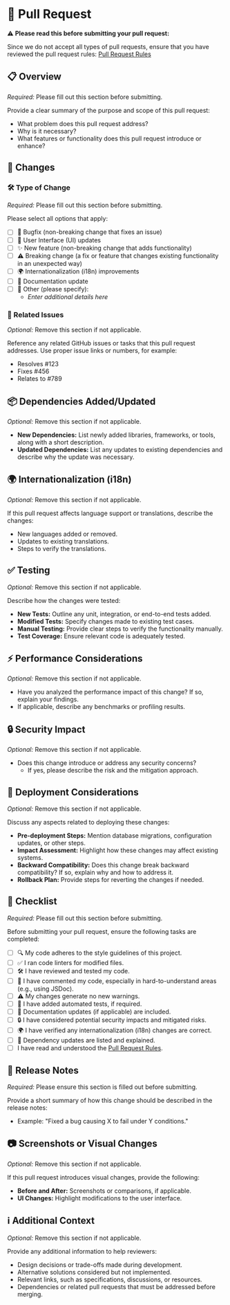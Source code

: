 # 📝 Pull Request

⚠️ **Please read this before submitting your pull request:**

Since we do not accept all types of pull requests, ensure that you have reviewed
the pull request rules: [Pull Request Rules]

## 📋 Overview

_Required:_ Please fill out this section before submitting.

Provide a clear summary of the purpose and scope of this pull request:

- What problem does this pull request address?
- Why is it necessary?
- What features or functionality does this pull request introduce or enhance?

## 🔄 Changes

### 🛠️ Type of Change

_Required:_ Please fill out this section before submitting.

Please select all options that apply:

- [ ] 🐛 Bugfix (non-breaking change that fixes an issue)
- [ ] 🎨 User Interface (UI) updates
- [ ] ✨ New feature (non-breaking change that adds functionality)
- [ ] ⚠️ Breaking change (a fix or feature that changes existing functionality
      in an unexpected way)
- [ ] 🌍 Internationalization (i18n) improvements
- [ ] 📄 Documentation update
- [ ] 🔧 Other (please specify):
  - _Enter additional details here_

### 🔗 Related Issues

_Optional:_ Remove this section if not applicable.

Reference any related GitHub issues or tasks that this pull request addresses.
Use proper issue links or numbers, for example:

- Resolves #123
- Fixes #456
- Relates to #789

## 📦 Dependencies Added/Updated

_Optional:_ Remove this section if not applicable.

- **New Dependencies:** List newly added libraries, frameworks, or tools, along
  with a short description.
- **Updated Dependencies:** List any updates to existing dependencies and
  describe why the update was necessary.

## 🌍 Internationalization (i18n)

_Optional:_ Remove this section if not applicable.

If this pull request affects language support or translations, describe the
changes:

- New languages added or removed.
- Updates to existing translations.
- Steps to verify the translations.

## ✅ Testing

_Optional:_ Remove this section if not applicable.

Describe how the changes were tested:

- **New Tests:** Outline any unit, integration, or end-to-end tests added.
- **Modified Tests:** Specify changes made to existing test cases.
- **Manual Testing:** Provide clear steps to verify the functionality manually.
- **Test Coverage:** Ensure relevant code is adequately tested.

## ⚡ Performance Considerations

_Optional:_ Remove this section if not applicable.

- Have you analyzed the performance impact of this change? If so, explain your
  findings.
- If applicable, describe any benchmarks or profiling results.

## 🔒 Security Impact

_Optional:_ Remove this section if not applicable.

- Does this change introduce or address any security concerns?
  - If yes, please describe the risk and the mitigation approach.

## 🚀 Deployment Considerations

_Optional:_ Remove this section if not applicable.

Discuss any aspects related to deploying these changes:

- **Pre-deployment Steps:** Mention database migrations, configuration updates,
  or other steps.
- **Impact Assessment:** Highlight how these changes may affect existing
  systems.
- **Backward Compatibility:** Does this change break backward compatibility? If
  so, explain why and how to address it.
- **Rollback Plan:** Provide steps for reverting the changes if needed.

## 📄 Checklist

_Required:_ Please fill out this section before submitting.

Before submitting your pull request, ensure the following tasks are completed:

- [ ] 🔍 My code adheres to the style guidelines of this project.
- [ ] ✅ I ran code linters for modified files.
- [ ] 🛠️ I have reviewed and tested my code.
- [ ] 📝 I have commented my code, especially in hard-to-understand areas (e.g.,
      using JSDoc).
- [ ] ⚠️ My changes generate no new warnings.
- [ ] 🧪 I have added automated tests, if required.
- [ ] 📄 Documentation updates (if applicable) are included.
- [ ] 🔒 I have considered potential security impacts and mitigated risks.
- [ ] 🌍 I have verified any internationalization (i18n) changes are correct.
- [ ] 🧰 Dependency updates are listed and explained.
- [ ] I have read and understood the [Pull Request Rules].

## 📰 Release Notes

_Required:_ Please ensure this section is filled out before submitting.

Provide a short summary of how this change should be described in the release
notes:

- Example: "Fixed a bug causing X to fail under Y conditions."

## 📷 Screenshots or Visual Changes

_Optional:_ Remove this section if not applicable.

If this pull request introduces visual changes, provide the following:

- **Before and After:** Screenshots or comparisons, if applicable.
- **UI Changes:** Highlight modifications to the user interface.

## ℹ️ Additional Context

_Optional:_ Remove this section if not applicable.

Provide any additional information to help reviewers:

- Design decisions or trade-offs made during development.
- Alternative solutions considered but not implemented.
- Relevant links, such as specifications, discussions, or resources.
- Dependencies or related pull requests that must be addressed before merging.

[Pull Request Rules]:
  https://github.com/homelab-alpha/shell-script/blob/main/CONTRIBUTING.md#pull-requests
